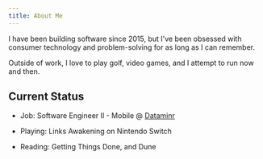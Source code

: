```yaml
---
title: About Me
---
```


I have been building software since 2015, but I've been obsessed with consumer technology and problem-solving for as long as I can remember.

Outside of work, I love to play golf, video games, and I attempt to run now and then.

## Current Status

- Job: Software Engineer II - Mobile @ [Dataminr](https://www.dataminr.com/)

- Playing: Links Awakening on Nintendo Switch

- Reading: Getting Things Done, and Dune
